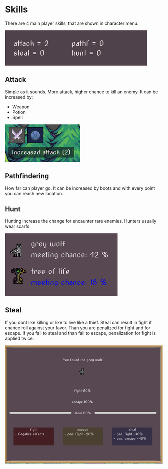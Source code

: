 # Skills

There are 4 main player skills, that are shown in character menu.

![Player skills](../assets/Skills.png)

## Attack

Simple as it sounds. More attack, higher chance to kill an enemy. 
It can be increased by:

* Weapon
* Potion
* Spell

![Skill attack](../assets/Skill_attack.png)

## Pathfindering

How far can player go. It can be increased by boots and with every point you can reach new location.

## Hunt

Hunting increase the change for encaunter rare enemies. Hunters usually wear scarfs.

![Skill hunt](../assets/Skill_hunt.png)

## Steal

If you dont like killing or like to live like a thief. Steal can result in fight if chance roll against your favor. Than you are penalized for fight and for escape. If you fail to steal and than fail to escape, penalization for fight is applied twice.

![Skill steal](../assets/Skill_steal.png)